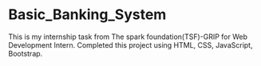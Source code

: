 # Basic_Banking_System
This is my internship task from The spark foundation(TSF)-GRIP for Web Development Intern. Completed this project using HTML, CSS, JavaScript, Bootstrap.
